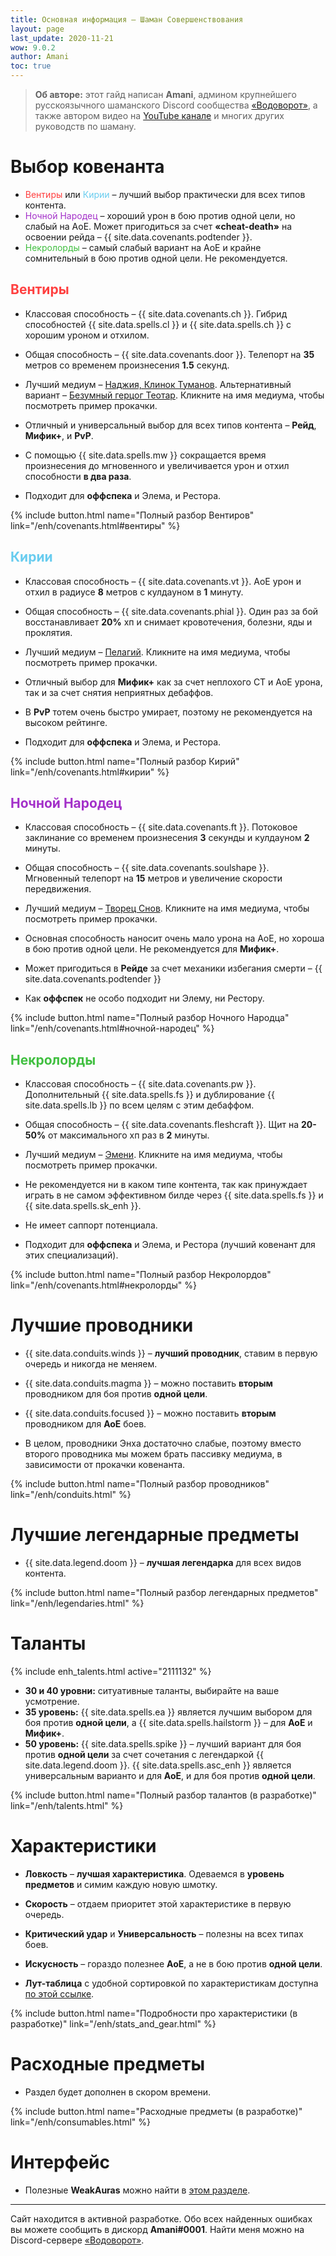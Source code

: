 ```yaml
---
title: Основная информация – Шаман Совершенствования
layout: page
last_update: 2020-11-21
wow: 9.0.2
author: Amani
toc: true
---
```

> **Об авторе:** этот гайд написан **Amani**, админом крупнейшего русскоязычного шаманского Discord сообщества [«Водоворот»](https://discord.gg/8Bag6kT), а также автором видео на [YouTube канале](https://youtube.com/channel/UC5IikzgR1TeED-DxPLqISHg) и многих других руководств по шаману. 

# Выбор ковенанта

* <span style="color:#ff4040;font-size:1em;">Вентиры</span> или <span style="color:#68ccef;font-size:1em;">Кирии</span>  – лучший выбор практически для всех типов контента.
* <span style="color:#a330c9;font-size:1em;">Ночной Народец</span> – хороший урон в бою против одной цели, но слабый на АоЕ. Может пригодиться за счет **«cheat-death»** на освоении рейда – {{ site.data.covenants.podtender }}.
* <span style="color:#40bf40;font-size:1em;">Некролорды</span> – самый слабый вариант на АоЕ и крайне сомнительный в бою против одной цели. Не рекомендуется.

## <span style="color:#ff4040;font-size:1em;">Вентиры</span>

* Классовая способность – {{ site.data.covenants.ch }}. Гибрид способностей {{ site.data.spells.cl }} и {{ site.data.spells.ch }} с хорошим уроном и отхилом.
* Общая способность – {{ site.data.covenants.door }}. Телепорт на **35** метров со временем произнесения **1.5** секунд.
* Лучший медиум – [Наджия, Клинок Туманов](https://ru.wowhead.com/soulbind-calc/venthyr/nadjia-the-mistblade/shaman/ApavAgUocQYVKIAGEQUpjgYhFSg9Bg). Альтернативный вариант – [Безумный герцог Теотар](https://ru.wowhead.com/soulbind-calc/venthyr/theotar-the-mad-duke/shaman/ApbgEQUpjgYiBSg9BhUoNgY). Кликните на имя медиума, чтобы посмотреть пример прокачки.

* Отличный и универсальный выбор для всех типов контента – **Рейд**, **Мифик+**, и **PvP**.
* С помощью {{ site.data.spells.mw }} сокращается время произнесения до мгновенного и увеличивается урон и отхил способности **в два раза**.
* Подходит для **оффспека** и Элема, и Рестора.

{% include button.html name="Полный разбор Вентиров" link="/enh/covenants.html#вентиры" %}  

<p></p>

## <span style="color:#68ccef;font-size:1em;">Кирии</span>

* Классовая способность – {{ site.data.covenants.vt }}. АоЕ урон и отхил в радиусе **8** метров с кулдауном в **1** минуту.
* Общая способность – {{ site.data.covenants.phial }}. Один раз за бой восстанавливает **20%** хп и снимает кровотечения, болезни, яды и проклятия.
* Лучший медиум – [Пелагий](https://ru.wowhead.com/soulbind-calc/kyrian/pelagos/shaman/ApbuARUocQYSBSmOBhUs7gYhFSg9Bg). Кликните на имя медиума, чтобы посмотреть пример прокачки.

* Отличный выбор для **Мифик+** как за счет неплохого СТ и АоЕ урона, так и за счет снятия неприятных дебаффов.
* В **PvP** тотем очень быстро умирает, поэтому не рекомендуется на высоком рейтинге.
* Подходит для **оффспека** и Элема, и Рестора.

{% include button.html name="Полный разбор Кирий" link="/enh/covenants.html#кирии" %}  

<p></p>

## <span style="color:#a330c9;font-size:1em;">Ночной Народец</span>

* Классовая способность – {{ site.data.covenants.ft }}. Потоковое заклинание со временем произнесения **3** секунды и кулдауном **2** минуты.
* Общая способность – {{ site.data.covenants.soulshape }}. Мгновенный телепорт на **15** метров и увеличение скорости передвижения.
* Лучший медиум – [Творец Снов](https://ru.wowhead.com/soulbind-calc/night-fae/dreamweaver/shaman/ArqmAQUocQYRBSmOBiIVKD0GJSgsBg). Кликните на имя медиума, чтобы посмотреть пример прокачки.

* Основная способность наносит очень мало урона на АоЕ, но хороша в бою против одной цели. Не рекомендуется для **Мифик+**.
* Может пригодиться в **Рейде** за счет механики избегания смерти – {{ site.data.covenants.podtender }}
* Как **оффспек** не особо подходит ни Элему, ни Рестору.

{% include button.html name="Полный разбор Ночного Народца" link="/enh/covenants.html#ночной-народец" %}  

<p></p>

## <span style="color:#40bf40;font-size:1em;">Некролорды</span>

* Классовая способность – {{ site.data.covenants.pw }}. Дополнительный {{ site.data.spells.fs }} и дублирование {{ site.data.spells.lb }} по всем целям с этим дебаффом.
* Общая способность – {{ site.data.covenants.fleshcraft }}. Щит на **20-50%** от максимального хп раз в **2** минуты.
* Лучший медиум – [Эмени](https://ru.wowhead.com/soulbind-calc/necrolord/emeni/shaman/ApZgAQUocQYRBSmOBiEVKD0G). Кликните на имя медиума, чтобы посмотреть пример прокачки.

* Не рекомендуется ни в каком типе контента, так как принуждает играть в не самом эффективном билде через {{ site.data.spells.fs }} и {{ site.data.spells.sk_enh }}.
* Не имеет саппорт потенциала.
* Подходит для **оффспека** и Элема, и Рестора (лучший ковенант для этих специализаций).

{% include button.html name="Полный разбор Некролордов" link="/enh/covenants.html#некролорды" %}  

<p></p>

# Лучшие проводники

* {{ site.data.conduits.winds }} – **лучший проводник**, ставим в первую очередь и никогда не меняем. 
* {{ site.data.conduits.magma }} – можно поставить **вторым** проводником для боя против **одной цели**.
* {{ site.data.conduits.focused }} – можно поставить **вторым** проводником для **АоЕ** боев.

* В целом, проводники Энха достаточно слабые, поэтому вместо второго проводника мы можем брать пассивку медиума, в зависимости от прокачки ковенанта.

{% include button.html name="Полный разбор проводников" link="/enh/conduits.html" %}  

<p></p>

# Лучшие легендарные предметы

* {{ site.data.legend.doom }} – **лучшая легендарка** для всех видов контента.

{% include button.html name="Полный разбор легендарных предметов" link="/enh/legendaries.html" %}  

<p></p>

# Таланты

{% include enh_talents.html active="2111132" %}

* **30 и 40 уровни:** ситуативные таланты, выбирайте на ваше усмотрение.
* **35 уровень:** {{ site.data.spells.ea }} является лучшим выбором для боя против **одной цели**, а {{ site.data.spells.hailstorm }} – для **АоЕ** и **Мифик+**.
* **50 уровень:** {{ site.data.spells.spike }} – лучший вариант для боя против **одной цели** за счет сочетания с легендаркой {{ site.data.legend.doom }}. {{ site.data.spells.asc_enh }} является универсальным варианто и для **АоЕ**, и для боя против **одной цели**.

{% include button.html name="Полный разбор талантов (в разработке)" link="/enh/talents.html" %}  

<p></p>

# Характеристики

* **Ловкость** – **лучшая характеристика**. Одеваемся в **уровень предметов** и симим каждую новую шмотку.
* **Скорость** –  отдаем приоритет этой характеристике в первую очередь.
* **Критический удар** и **Универсальность** – полезны на всех типах боев.
* **Искусность** – гораздо полезнее **АоЕ**, а не в бою против **одной цели**.

* **Лут-таблица** с удобной сортировкой по характеристикам доступна [по этой ссылке](https://docs.google.com/spreadsheets/d/1Bftzvy3ROXWSYNBXiccWVYnsHQOiLsFp4NSrEgsEo2U/copy).

{% include button.html name="Подробности про характеристики (в разработке)" link="/enh/stats_and_gear.html" %}  

<p></p>

# Расходные предметы

* Раздел будет дополнен в скором времени.

{% include button.html name="Расходные предметы (в разработке)" link="/enh/consumables.html" %}  

<p></p>

# Интерфейс

* Полезные **WeakAuras** можно найти в [этом разделе](/enh/weakauras.html).

<hr>

<p></p>

Сайт находится в активной разработке. Обо всех найденных ошибках вы можете сообщить в дискорд **Amani#0001**. Найти меня можно на Discord-сервере [«Водоворот»](https://discord.gg/8Bag6kT).
